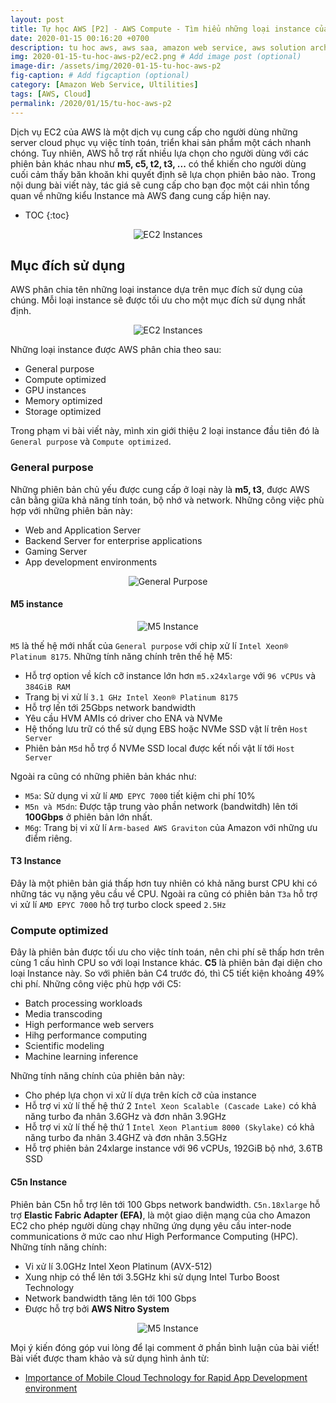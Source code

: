 ```yaml
---
layout: post
title: Tự học AWS [P2] - AWS Compute - Tìm hiểu những loại instance của EC2 AWS - P1
date: 2020-01-15 00:16:20 +0700
description: tu hoc aws, aws saa, amazon web service, aws solution architecture associate, aws la gi, ec2 aws, nhung loai ec2
img: 2020-01-15-tu-hoc-aws-p2/ec2.png # Add image post (optional)
image-dir: /assets/img/2020-01-15-tu-hoc-aws-p2
fig-caption: # Add figcaption (optional)
category: [Amazon Web Service, Ultilities]
tags: [AWS, Cloud]
permalink: /2020/01/15/tu-hoc-aws-p2
---
```

Dịch vụ EC2 của AWS là một dịch vụ cung cấp cho người dùng những server cloud phục vụ việc tính toán, triển khai sản phẩm một cách nhanh chóng. Tuy nhiên, AWS hỗ trợ rất nhiều lựa chọn cho người dùng với các phiên bản khác nhau như **m5, c5, t2, t3, ...** có thể khiến cho người dùng cuối cảm thấy băn khoăn khi quyết định sẽ lựa chọn phiên bảo nào. Trong nội dung bài viết này, tác giá sẽ cung cấp cho bạn đọc một cái nhìn tổng quan về những kiểu Instance mà AWS đang cung cấp hiện nay.

* TOC
{:toc}

<p align="center"><img alt="EC2 Instances" src="{{page.image-dir}}/ec2-types.png"/></p>

## Mục đích sử dụng

AWS phân chia tên những loại instance dựa trên mục đích sử dụng của chúng. Mỗi loại instance sẽ được tối ưu cho một mục đích sử dụng nhất định.

<p align="center"><img alt="EC2 Instances" src="{{page.image-dir}}/ec2-types-01.png"/></p>

Những loại instance được AWS phân chia theo sau:
* General purpose 
* Compute optimized 
* GPU instances
* Memory optimized
* Storage optimized

Trong phạm vi bài viết này, mình xin giới thiệu 2 loại instance đầu tiên đó là `General purpose` và `Compute optimized`.

### General purpose

Những phiên bản chủ yếu được cung cấp ở loại này là **m5, t3**, được AWS cân bằng giữa khả năng tính toán, bộ nhớ và network. 
Những công việc phù hợp với những phiên bản này:
* Web and Application Server
* Backend Server for enterprise applications
* Gaming Server
* App development environments

<p align="center"><img alt="General Purpose" src="{{page.image-dir}}/general-purpose.jpg"/></p>

#### M5 instance

<p align="center"><img alt="M5 Instance" src="{{page.image-dir}}/m5-instance.png"/></p>

`M5` là thế hệ mới nhất của `General purpose` với chip xử lí `Intel Xeon® Platinum 8175`. Những tính năng chính trên thế hệ M5:
* Hỗ trợ option về kích cỡ instance lớn hơn `m5.x24xlarge` với `96 vCPUs` và `384GiB RAM`
* Trang bị vi xử lí `3.1 GHz Intel Xeon® Platinum 8175`
* Hỗ trợ lến tới 25Gbps network bandwidth
* Yêu cầu HVM AMIs có driver cho ENA và NVMe
* Hệ thống lưu trữ có thể sử dụng EBS hoặc NVMe SSD vật lí trên `Host Server`
* Phiên bản `M5d` hỗ trợ ổ NVMe SSD local được kết nối vật lí tới `Host Server`

Ngoài ra cũng có những phiên bản khác như:
* `M5a`: Sử dụng vi xử lí `AMD EPYC 7000` tiết kiệm chi phí 10%
* `M5n và M5dn`: Được tập trung vào phần network (bandwitdh) lên tới **100Gbps** ở phiên bản lớn nhất.
* `M6g`: Trang bị vi xử lí `Arm-based AWS Graviton` của Amazon với những ưu điểm riêng.

#### T3 Instance

Đây là một phiên bản giá thấp hơn tuy nhiên có khả năng burst CPU khi có những tác vụ nặng yêu cầu về CPU. Ngoài ra cũng có phiên bản `T3a` hỗ trợ vi xử lí `AMD EPYC 7000` hỗ trợ turbo clock speed `2.5Hz`

### Compute optimized

Đây là phiên bản được tối ưu cho việc tính toán, nên chi phí sẽ thấp hơn trên cùng 1 cấu hình CPU so với loại Instance khác. **C5** là phiên bản đại diện cho loại Instance này. So với phiên bản C4 trước đó, thì C5 tiết kiện khoảng 49% chi phí.
Những công việc phù hợp với C5:
* Batch processing workloads
* Media transcoding 
* High performance web servers
* Hihg performance computing
* Scientific modeling
* Machine learning inference

Những tính năng chính của phiên bản này:
* Cho phép lựa chọn vi xử lí dựa trên kích cỡ của instance
* Hỗ trợ vi xử lí thế hệ thứ 2 `Intel Xeon Scalable (Cascade Lake)` có khả năng turbo đa nhân 3.6GHz và đơn nhân 3.9GHz
* Hỗ trợ vi xử lí thế hệ thứ 1 `Intel Xeon Plantium 8000 (Skylake)` có khả năng turbo đa nhân 3.4GHZ và đơn nhân 3.5GHz
* Hỗ trợ phiên bản 24xlarge instance với 96 vCPUs, 192GiB bộ nhớ, 3.6TB SSD

#### C5n Instance

Phiên bản C5n hỗ trợ lên tới 100 Gbps network bandwidth. `C5n.18xlarge` hỗ trợ **Elastic Fabric Adapter (EFA)**, là một giao diện mạng của cho Amazon EC2 cho phép người dùng chạy những ứng dụng yêu cầu inter-node communications ở mức cao như High Performance Computing (HPC).
Những tính năng chính:
* Vi xử lí 3.0GHz Intel Xeon Platinum (AVX-512)
* Xung nhịp có thể lên tới 3.5GHz khi sử dụng Intel Turbo Boost Technology
* Network bandwidth tăng lên tới 100 Gbps
* Được hỗ trợ bởi **AWS Nitro System**

<p align="center"><img alt="M5 Instance" src="{{page.image-dir}}/c5n.png"/></p>

Mọi ý kiến đóng góp vui lòng để lại comment ở phần bình luận của bài viết!
Bài viết được tham khảo và sử dụng hình ảnh từ:
* [Importance of Mobile Cloud Technology for Rapid App Development environment](https://medium.com/@mahipaljadeja/importance-of-mobile-cloud-technology-for-rapid-app-development-environment-91b62e471f99)